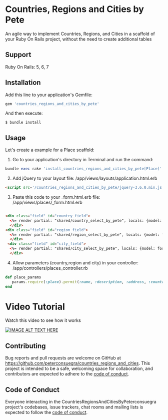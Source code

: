 # Countries, Regions and Cities by Pete

An agile way to implement Countries, Regions, and Cities in a scaffold of your Ruby On Rails project, without the need to create additional tables 

## Support

Ruby On Rails: 5, 6, 7

## Installation

Add this line to your application's Gemfile:

```ruby
gem 'countries_regions_and_cities_by_pete'
```

And then execute:

    $ bundle install


## Usage
Let's create a example for a Place scaffold:

1. Go to your application's directory in Terminal and run the command:


```ruby
bundle exec rake 'install_countries_regions_and_cities_by_pete[Place]'
```

2. Add jQuery to your layout file: /app/views/layouts/application.html.erb

```html
<script src='/countries_regions_and_cities_by_pete/jquery-3.6.0.min.js'></script>
```

3. Paste this code to your _form.html.erb file: /app/views/places/_form.html.erb
```html

<div class="field" id="country_field">
  <%= render partial: "shared/country_select_by_pete", locals: {model: form.object.class.name, label: "Country", selected: form.object.country} %>
  </div>
<div class="field" id="region_field">
  <%= render partial: "shared/region_select_by_pete", locals: {model: form.object.class.name, label: "Region / State", selected_country: form.object.country, selected: form.object.region} %>
  </div>
 <div class="field" id="city_field">
  <%= render partial: "shared/city_select_by_pete", locals: {model: form.object.class.name, label: "City", selected_region: form.object.region, selected_country: form.object.country, selected: form.object.city} %>
  </div>

```
4. Allow parameters (country,region and city) in your controller: /app/controllers/places_controller.rb

```ruby
def place_params
   params.require(:place).permit(:name, :description, :address, :country, :region, :city)
end
```

Video Tutorial
===============

Watch this video to see how it works

[![IMAGE ALT TEXT HERE](https://ozonegroup.co/countries_regions_and_cities.png)](https://www.youtube.com/watch?v=mSwfFtYE8HE)

## Contributing

Bug reports and pull requests are welcome on GitHub at https://github.com/peterconsuegra/countries_regions_and_cities. This project is intended to be a safe, welcoming space for collaboration, and contributors are expected to adhere to the [code of conduct](https://github.com/peterconsuegra/countries_regions_and_cities_by_peterconsuegra/blob/master/CODE_OF_CONDUCT.md).

## Code of Conduct

Everyone interacting in the CountriesRegionsAndCitiesByPeterconsuegra project's codebases, issue trackers, chat rooms and mailing lists is expected to follow the [code of conduct](https://github.com/peterconsuegra/countries_regions_and_cities_by_peterconsuegra/blob/master/CODE_OF_CONDUCT.md).
